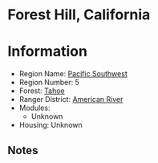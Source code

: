 
Forest Hill, California
=======================
  
# Information  
* Region Name: [Pacific Southwest]()  
* Region Number: 5  
* Forest: [Tahoe](https://www.fs.usda.gov/tahoe/)  
* Ranger District: [American River]()  
* Modules:  
  - Unknown  
* Housing: Unknown  
  
## Notes

